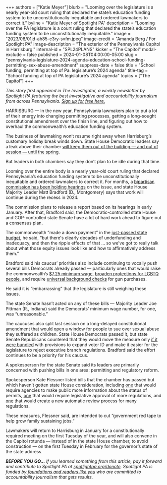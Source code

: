 +++
authors = ["Katie Meyer"]
blurb = "Looming over the legislature is a nearly year-old court ruling that declared the state’s education funding system to be unconstitutionally inequitable and ordered lawmakers to correct it."
byline = "Katie Meyer of Spotlight PA"
description = "Looming over the PA legislature is a court ruling that declared the state’s education funding system to be unconstitutionally inequitable."
image = "2023/08/01jd-ah85-c3ry-svfm.jpeg"
image-credit = "Amanda Berg / For Spotlight PA"
image-description = "The exterior of the Pennsylvania Capitol in Harrisburg."
internal-id = "SPL24PLANS"
kicker = "The Capitol"
modal-exclude = false
published = 2024-01-08T04:00:00-05:00
slug = "pennsylvania-legislature-2024-agenda-education-school-funding-permitting-sex-abuse-amendment"
suppress-date = false
title = "School funding, permitting at top of Pa. legislature’s 2024 agenda"
title-tag = "School funding at top of PA legislature’s 2024 agenda"
topics = ["The Capitol"]
+++

<em>This story first appeared in The Investigator, a weekly newsletter by Spotlight PA featuring the best investigative and accountability journalism from across Pennsylvania. </em><a href="https://www.spotlightpa.org/newsletters"><em>Sign up for free here.</em></a><em></em>

HARRISBURG — In the new year, Pennsylvania lawmakers plan to put a lot of their energy into changing permitting processes, getting a long-sought constitutional amendment over the finish line, and figuring out how to overhaul the commonwealth’s education funding system.

The business of lawmaking won’t resume right away when Harrisburg’s customary holiday break winds down. State House Democratic leaders say a leak above their chamber <a href="https://www.spotlightpa.org/news/2024/01/pennsylvania-house-recess-education-funding-election-code-water-leak-delay/">will keep them out of the building — and out of session — until the spring</a>.

But leaders in both chambers say they don’t plan to be idle during that time.

<script src="https://www.spotlightpa.org/embed.js" async></script><div data-spl-embed-version="1" data-spl-src="https://www.spotlightpa.org/embeds/newsletter/"></div>

Looming over the entire body is a nearly year-old court ruling that declared Pennsylvania’s education funding system to be unconstitutionally inequitable and ordered lawmakers to correct it. For months, a <a href="https://www.spotlightpa.org/news/2023/09/pennsylvania-public-school-education-funding-unconstitutional-hearings/">bipartisan commission has been holding hearings</a> on the issue, and state House Majority Leader Matt Bradford (D., Montgomery) says that work will continue during the recess in 2024.

The commission plans to release a report based on its hearings in early January. After that, Bradford said, the Democratic-controlled state House and GOP-controlled state Senate have a lot of hard work ahead to figure out a consensus plan.

The commonwealth “made a down payment” in the <a href="https://www.spotlightpa.org/news/2023/12/pennsylvania-budget-impasse-legislature-education-home-repair-teacher-stipend-funding/">just-passed state budget</a>, he said, “but there&#39;s clearly decades of underfunding and inadequacy, and then the ripple effects of that … so we&#39;ve got to really talk about what those equity issues look like and how to affirmatively address them.”

Bradford said his caucus’ priorities also include continuing to vocally push several bills Democrats already passed — particularly ones that would raise the commonwealth’s <a href="https://www.spotlightpa.org/news/2023/06/pa-minimum-wage-raise-legislature/#:~:text=Updated%2C%20Tuesday%204%3A30%20p.m.,to%20the%20rate%20of%20inflation.">$7.25 minimum wage</a>, <a href="https://apnews.com/article/antidiscrimination-lgbtq-legislation-pennsylvania-bd2f02ca12520e87aa053b9b66844cad">broaden protections for LGBTQ people</a>, and require <a href="https://www.spotlightpa.org/news/2023/11/pennsylvania-gun-control-red-flag-law-background-checks-ceasefire-campaign/">universal background checks</a> for gun purchases.

He said it is “embarrassing” that the legislature is still weighing these issues.

The state Senate hasn’t acted on any of these bills — Majority Leader Joe Pittman (R., Indiana) said the Democrats’ minimum wage number, for one, was “unreasonable.”

The caucuses also split last session on a long-delayed constitutional amendment that would open a window for people to sue over sexual abuse they suffered as children. State House Democrats passed it, but state Senate Republicans countered that they would move the measure only <a href="https://www.spotlightpa.org/news/2023/08/pennsylvania-clergy-childhood-sexual-abuse-constitutional-amendment-grand-jury/">if it were bundled</a> with provisions to expand voter ID and make it easier for the legislature to reject executive branch regulations. Bradford said the effort continues to be a priority for his caucus.

A spokesperson for the state Senate said its leaders are primarily concerned with pushing bills in one area: permitting and regulatory reform.

<script src="https://www.spotlightpa.org/embed.js" async></script><div data-spl-embed-version="1" data-spl-src="https://www.spotlightpa.org/embeds/donate/"></div>

Spokesperson Kate Flessner listed bills that the chamber has passed but which haven’t gotten state House consideration, including <a href="https://www.legis.state.pa.us/cfdocs/billinfo/billinfo.cfm?syear=2023&amp;sind=0&amp;body=S&amp;type=B&amp;bn=350">one</a> that would require agencies to make public more information about the status of permits, <a href="https://www.legis.state.pa.us/cfdocs/billinfo/billinfo.cfm?syear=2023&amp;sInd=0&amp;body=S&amp;type=B&amp;bn=188">one</a> that would require legislative approval of more regulations, and <a href="https://www.legis.state.pa.us/cfdocs/billinfo/billinfo.cfm?syear=2023&amp;sInd=0&amp;body=S&amp;type=B&amp;bn=190">one</a> that would create a new automatic review process for many regulations.

These measures, Flessner said, are intended to cut “government red tape to help grow family sustaining jobs.”

Lawmakers will return to Harrisburg in January for a constitutionally required meeting on the first Tuesday of the year, and will also convene in the Capitol rotunda — instead of in the state House chamber, to avoid construction — on the first Tuesday in February for the governor’s state of the state address.

<strong><em>BEFORE YOU GO…</em></strong><em> If you learned something from this article, pay it forward and contribute to Spotlight PA at </em><a href="http://spotlightpa.org/donate"><em>spotlightpa.org/donate</em></a><em>. Spotlight PA is funded by</em><a href="https://www.spotlightpa.org/support"><em> foundations and readers like you</em></a><em> who are committed to accountability journalism that gets results.</em>

